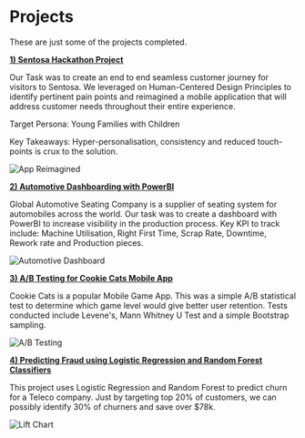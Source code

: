 # Projects
These are just some of the projects completed. 

<b><a href="https://github.com/auri8en/Projects/tree/main/Sentosa%20Hackathon"> 1) Sentosa Hackathon Project </a></b>

Our Task was to create an end to end seamless customer journey for visitors to Sentosa. We leveraged on Human-Centered Design Principles to identify pertinent pain points and reimagined a mobile application that will address customer needs throughout their entire experience.

Target Persona: Young Families with Children 

Key Takeaways: Hyper-personalisation, consistency and reduced touch-points is crux to the solution.  

![App Reimagined](https://raw.githubusercontent.com/auri8en/Projects/9d4e8a2a4abb6bed205fa0f2be6265e9e900f17c/Sentosa%20Hackathon/High%20Fidelity%20Prototype.JPG)


<b><a href="https://github.com/auri8en/Projects/tree/main/Automotive"> 2) Automotive Dashboarding with PowerBI </a></b>

Global Automotive Seating Company is a supplier of seating system for automobiles across the world. Our task was to create a dashboard with PowerBI to increase visibility in the production process. Key KPI to track include: Machine Utilisation, Right First Time, Scrap Rate, Downtime, Rework rate and Production pieces. 

![Automotive Dashboard](https://raw.githubusercontent.com/auri8en/Projects/54e81348e188ec58b64bbffc00f06abecb1a9377/Automotive/KPI.JPG)

<b><a href="https://github.com/auri8en/Projects/tree/main/Cookie%20Cats"> 3) A/B Testing for Cookie Cats Mobile App </a></b>

Cookie Cats is a popular Mobile Game App. This was a simple A/B statistical test to determine which game level would give better user retention. Tests conducted include Levene's, Mann Whitney U Test and a simple Bootstrap sampling. 

![A/B Testing](https://github.com/auri8en/Projects/blob/main/Cookie%20Cats/Bootstrap%20Sampling.JPG)

<b><a href="https://github.com/auri8en/Projects/tree/main/Teleco"> 4) Predicting Fraud using Logistic Regression and Random Forest Classifiers </a></b>

This project uses Logistic Regression and Random Forest to predict churn for a Teleco company. Just by targeting top 20% of customers, we can possibly identify 30% of churners and save over $78k. 

![Lift Chart](https://github.com/auri8en/Projects/blob/main/Teleco/Lift%20Chart.PNG)
